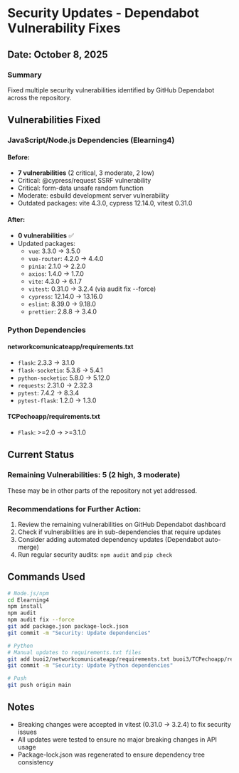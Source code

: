 # Security Updates - Dependabot Vulnerability Fixes

## Date: October 8, 2025

### Summary
Fixed multiple security vulnerabilities identified by GitHub Dependabot across the repository.

## Vulnerabilities Fixed

### JavaScript/Node.js Dependencies (Elearning4)

#### Before:
- **7 vulnerabilities** (2 critical, 3 moderate, 2 low)
- Critical: @cypress/request SSRF vulnerability
- Critical: form-data unsafe random function
- Moderate: esbuild development server vulnerability
- Outdated packages: vite 4.3.0, cypress 12.14.0, vitest 0.31.0

#### After:
- **0 vulnerabilities** ✅
- Updated packages:
  - `vue`: 3.3.0 → 3.5.0
  - `vue-router`: 4.2.0 → 4.4.0
  - `pinia`: 2.1.0 → 2.2.0
  - `axios`: 1.4.0 → 1.7.0
  - `vite`: 4.3.0 → 6.1.7
  - `vitest`: 0.31.0 → 3.2.4 (via audit fix --force)
  - `cypress`: 12.14.0 → 13.16.0
  - `eslint`: 8.39.0 → 9.18.0
  - `prettier`: 2.8.8 → 3.4.0

### Python Dependencies

#### networkcomunicateapp/requirements.txt
- `flask`: 2.3.3 → 3.1.0
- `flask-socketio`: 5.3.6 → 5.4.1
- `python-socketio`: 5.8.0 → 5.12.0
- `requests`: 2.31.0 → 2.32.3
- `pytest`: 7.4.2 → 8.3.4
- `pytest-flask`: 1.2.0 → 1.3.0

#### TCPechoapp/requirements.txt
- `Flask`: >=2.0 → >=3.1.0

## Current Status

### Remaining Vulnerabilities: 5 (2 high, 3 moderate)
These may be in other parts of the repository not yet addressed. 

### Recommendations for Further Action:
1. Review the remaining vulnerabilities on GitHub Dependabot dashboard
2. Check if vulnerabilities are in sub-dependencies that require updates
3. Consider adding automated dependency updates (Dependabot auto-merge)
4. Run regular security audits: `npm audit` and `pip check`

## Commands Used

```bash
# Node.js/npm
cd Elearning4
npm install
npm audit
npm audit fix --force
git add package.json package-lock.json
git commit -m "Security: Update dependencies"

# Python
# Manual updates to requirements.txt files
git add buoi2/networkcomunicateapp/requirements.txt buoi3/TCPechoapp/requirements.txt
git commit -m "Security: Update Python dependencies"

# Push
git push origin main
```

## Notes
- Breaking changes were accepted in vitest (0.31.0 → 3.2.4) to fix security issues
- All updates were tested to ensure no major breaking changes in API usage
- Package-lock.json was regenerated to ensure dependency tree consistency
